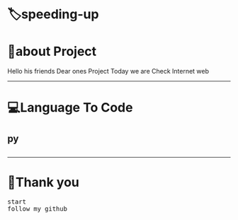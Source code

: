 <!-- Title -->
<h1>🏷speeding-up</h1>




<h1>👤about Project </h1>
<p>Hello his friends Dear ones Project Today we are Check Internet web</p>
<hr>
<!-- view -->
<h1>💻Language To Code</h1>
<h2>py</h2>
<h2></h2>
<h2></h2>

<hr>
<h1>💖Thank you</h1>
<pre>
start
follow my github
</pre>
